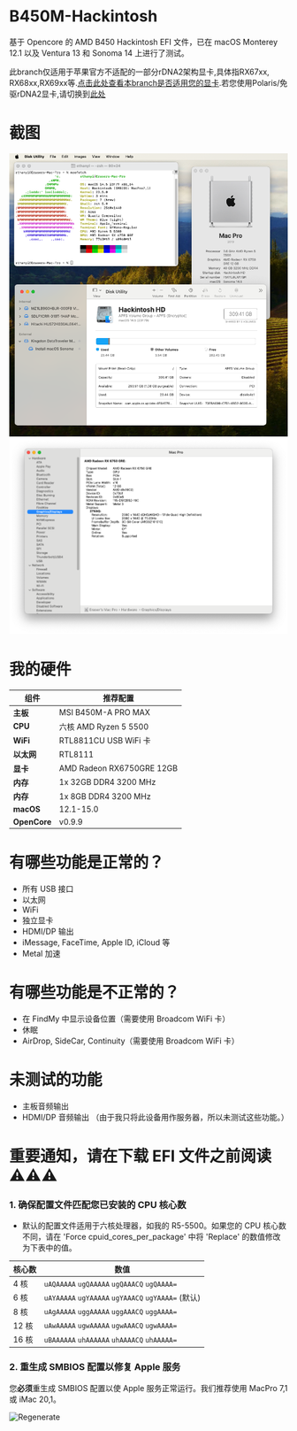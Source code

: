 # B450M-Hackintosh

基于 Opencore 的 AMD B450 Hackintosh EFI 文件，已在 macOS Monterey 12.1 以及 Ventura 13 和 Sonoma 14 上进行了测试。

此branch仅适用于苹果官方不适配的一部分rDNA2架构显卡,具体指RX67xx, RX68xx,RX69xx等.[点击此处查看本branch是否适用您的显卡](https://chefkissinc.github.io/nootrx).若您使用Polaris/免驱rDNA2显卡,请切换到[此处](https://github.com/EraserCN/B450M-Hackintosh/blob/master/中文说明.md)

# 截图

![info2](assets/info2.png)
![dGPU-info](assets/dGPU-info.png)

# 我的硬件
组件 | 推荐配置  
--- | ---  
**主板** | MSI B450M-A PRO MAX  
**CPU** | 六核 AMD Ryzen 5 5500  
**WiFi** | RTL8811CU USB WiFi 卡  
**以太网** | RTL8111  
**显卡** | AMD Radeon RX6750GRE 12GB 
**内存** | 1x 32GB DDR4 3200 MHz  
**内存** | 1x 8GB DDR4 3200 MHz  
**macOS** | 12.1-15.0
**OpenCore** | v0.9.9

# 有哪些功能是正常的？
- 所有 USB 接口
- 以太网
- WiFi
- 独立显卡
- HDMI/DP 输出
- iMessage, FaceTime, Apple ID, iCloud 等
- Metal 加速

# 有哪些功能是不正常的？
- 在 FindMy 中显示设备位置（需要使用 Broadcom WiFi 卡）
- 休眠
- AirDrop, SideCar, Continuity（需要使用 Broadcom WiFi 卡）

# 未测试的功能
- 主板音频输出
- HDMI/DP 音频输出
（由于我只将此设备用作服务器，所以未测试这些功能。）

# 重要通知，请在下载 EFI 文件之前阅读⚠️⚠️⚠️

### **1.** 确保配置文件匹配您已安装的 CPU 核心数
- 默认的配置文件适用于六核处理器，如我的 R5-5500。如果您的 CPU 核心数不同，请在 'Force cpuid_cores_per_package' 中将 'Replace' 的数值修改为下表中的值。

| 核心数 | 数值|  
|-|-|  
|   4 核  | `uAQAAAAA` `ugQAAAAA` `ugQAAACQ` `ugQAAAA=`|  
|   6 核  | `uAYAAAAA` `ugYAAAAA` `ugYAAACQ` `ugYAAAA=` (默认)|  
|   8 核  | `uAgAAAAA` `uggAAAAA` `uggAAACQ` `uggAAAA=`|  
|   12 核 | `uAwAAAAA` `ugwAAAAA` `ugwAAACQ` `ugwAAAA=`|  
|   16 核 | `uBAAAAAA` `uhAAAAAA` `uhAAAACQ` `uhAAAAA=`|

### **2.** 重生成 SMBIOS 配置以修复 Apple 服务

您**必须**重生成 SMBIOS 配置以使 Apple 服务正常运行。我们推荐使用 MacPro 7,1 或 iMac 20,1。

![Regenerate](https://github.com/EraserCN/B450M-Hackintosh/assets/79615365/ea8c1bfd-01bc-4b11-bdf3-5ba6bc9f0a3e)
